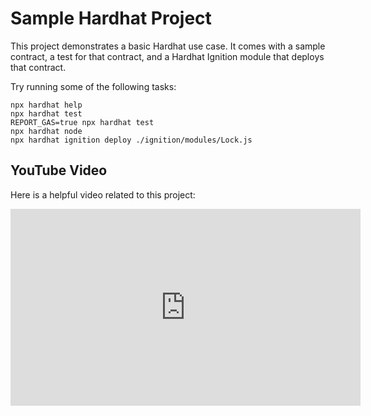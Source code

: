 # Sample Hardhat Project

This project demonstrates a basic Hardhat use case. It comes with a sample contract, a test for that contract, and a Hardhat Ignition module that deploys that contract.

Try running some of the following tasks:

```shell
npx hardhat help
npx hardhat test
REPORT_GAS=true npx hardhat test
npx hardhat node
npx hardhat ignition deploy ./ignition/modules/Lock.js
```
## YouTube Video

Here is a helpful video related to this project:

<iframe width="560" height="315" src="https://www.youtube.com/embed/4CsXntBII1A" frameborder="0" allow="accelerometer; autoplay; encrypted-media; gyroscope; picture-in-picture" allowfullscreen></iframe>
